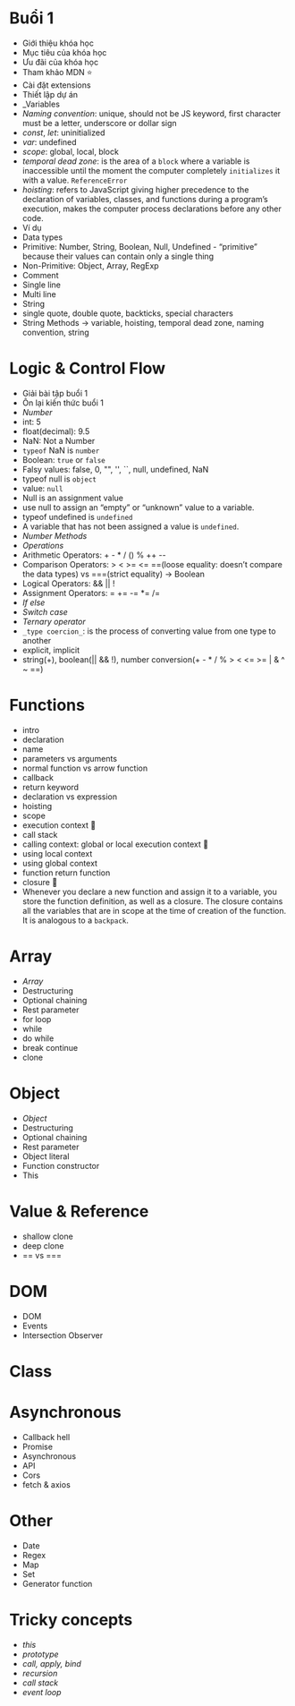 # Buổi 1

- Giới thiệu khóa học
- Mục tiêu của khóa học
- Ưu đãi của khóa học
- Tham khảo MDN ⭐️
- Cài đặt extensions
- Thiết lập dự án
- \_Variables
- _Naming convention_: unique, should not be JS keyword, first character must be a letter, underscore or dollar sign
- _const_, _let_: uninitialized
- _var_: undefined
- _scope_: global, local, block
- _temporal dead zone_: is the area of a `block` where a variable is inaccessible until the moment the computer completely `initializes` it with a value. `ReferenceError`
- _hoisting_: refers to JavaScript giving higher precedence to the declaration of variables, classes, and functions during a program’s execution, makes the computer process declarations before any other code.
- Ví dụ
- Data types
- Primitive: Number, String, Boolean, Null, Undefined - “primitive” because their values can contain only a single thing
- Non-Primitive: Object, Array, RegExp
- Comment
- Single line
- Multi line
- String
- single quote, double quote, backticks, special characters
- String Methods
  -> variable, hoisting, temporal dead zone, naming convention, string

# Logic & Control Flow

- Giải bài tập buổi 1
- Ôn lại kiến thức buổi 1
- _Number_
- int: 5
- float(decimal): 9.5
- NaN: Not a Number
- `typeof` NaN is `number`
- Boolean: `true` or `false`
- Falsy values: false, 0, "", '', ``, null, undefined, NaN
- typeof null is `object`
- value: `null`
- Null is an assignment value
- use null to assign an “empty” or “unknown” value to a variable.
- typeof undefined is `undefined`
- A variable that has not been assigned a value
  is `undefined`.
- _Number Methods_
- _Operations_
- Arithmetic Operators: + - \* / () % ++ --
- Comparison Operators: > < >= <= ==(loose equality: doesn’t compare the data types) vs ===(strict equality) -> Boolean
- Logical Operators: && || !
- Assignment Operators: = += -= \*= /=
- _If else_
- _Switch case_
- _Ternary operator_
- `_type coercion_`: is the process of converting value from one type to another
- explicit, implicit
- string(+), boolean(|| && !), number conversion(+ - \* / % > < <= >= | & ^ ~ ==)

# Functions

- intro
- declaration
- name
- parameters vs arguments
- normal function vs arrow function
- callback
- return keyword
- declaration vs expression
- hoisting
- scope
- execution context 🤯
- call stack
- calling context: global or local execution context 🤯
- using local context
- using global context
- function return function
- closure 🤯
- Whenever you declare a new function and assign it to a variable, you store the function definition, as well as a closure. The closure contains all the variables that are in scope at the time of creation of the function. It is analogous to a `backpack`.

# Array

- _Array_
- Destructuring
- Optional chaining
- Rest parameter
- for loop
- while
- do while
- break continue
- clone

# Object

- _Object_
- Destructuring
- Optional chaining
- Rest parameter
- Object literal
- Function constructor
- This

# Value & Reference

- shallow clone
- deep clone
- == vs ===

# DOM

- DOM
- Events
- Intersection Observer

# Class

# Asynchronous

- Callback hell
- Promise
- Asynchronous
- API
- Cors
- fetch & axios

# Other

- Date
- Regex
- Map
- Set
- Generator function

# Tricky concepts

- _this_
- _prototype_
- _call, apply, bind_
- _recursion_
- _call stack_
- _event loop_
